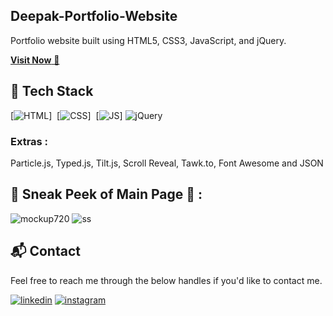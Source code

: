 ## Deepak-Portfolio-Website
Portfolio website built using HTML5, CSS3, JavaScript, and jQuery.

<a href="#" target="_blank">**Visit Now** 🚀</a>


## 📌 Tech Stack
[![HTML](https://img.shields.io/badge/html5%20-%23E34F26.svg?&style=for-the-badge&logo=html5&logoColor=white)]&nbsp;
[![CSS](https://img.shields.io/badge/css3%20-%231572B6.svg?&style=for-the-badge&logo=css3&logoColor=white)]&nbsp;
[![JS](https://img.shields.io/badge/javascript%20-%23323330.svg?&style=for-the-badge&logo=javascript&logoColor=%23F7DF1E)]
<img alt="jQuery" src="https://img.shields.io/badge/jquery-%230769AD.svg?style=for-the-badge&logo=jquery&logoColor=white"/>

### Extras : 
Particle.js, Typed.js, Tilt.js, Scroll Reveal, Tawk.to, Font Awesome and JSON

## 📌 Sneak Peek of Main Page 🙈 :
![mockup720]()
![ss]()


<h2>📬 Contact</h2>

Feel free to reach me through the below handles if you'd like to contact me.

[![linkedin](https://img.shields.io/badge/LinkedIn-0077B5?style=for-the-badge&logo=linkedin&logoColor=white)]([https://www.linkedin.com/in/jigar-sablee](https://www.linkedin.com/in/deepak-nai-133581231))
[![instagram](https://img.shields.io/badge/Instagram-E4405F?style=for-the-badge&logo=instagram&logoColor=white)](https://www.instagram.com/deepu_sain_00)
